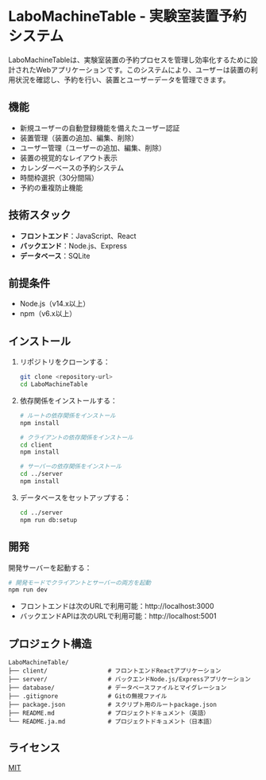 # LaboMachineTable - 実験室装置予約システム

LaboMachineTableは、実験室装置の予約プロセスを管理し効率化するために設計されたWebアプリケーションです。このシステムにより、ユーザーは装置の利用状況を確認し、予約を行い、装置とユーザーデータを管理できます。

## 機能

- 新規ユーザーの自動登録機能を備えたユーザー認証
- 装置管理（装置の追加、編集、削除）
- ユーザー管理（ユーザーの追加、編集、削除）
- 装置の視覚的なレイアウト表示
- カレンダーベースの予約システム
- 時間枠選択（30分間隔）
- 予約の重複防止機能

## 技術スタック

- **フロントエンド**：JavaScript、React
- **バックエンド**：Node.js、Express
- **データベース**：SQLite

## 前提条件

- Node.js（v14.x以上）
- npm（v6.x以上）

## インストール

1. リポジトリをクローンする：
   ```bash
   git clone <repository-url>
   cd LaboMachineTable
   ```

2. 依存関係をインストールする：
   ```bash
   # ルートの依存関係をインストール
   npm install

   # クライアントの依存関係をインストール
   cd client
   npm install

   # サーバーの依存関係をインストール
   cd ../server
   npm install
   ```

3. データベースをセットアップする：
   ```bash
   cd ../server
   npm run db:setup
   ```

## 開発

開発サーバーを起動する：

```bash
# 開発モードでクライアントとサーバーの両方を起動
npm run dev
```

- フロントエンドは次のURLで利用可能：http://localhost:3000
- バックエンドAPIは次のURLで利用可能：http://localhost:5001

## プロジェクト構造

```
LaboMachineTable/
├── client/                 # フロントエンドReactアプリケーション
├── server/                 # バックエンドNode.js/Expressアプリケーション
├── database/               # データベースファイルとマイグレーション
├── .gitignore              # Gitの無視ファイル
├── package.json            # スクリプト用のルートpackage.json
├── README.md               # プロジェクトドキュメント（英語）
└── README.ja.md            # プロジェクトドキュメント（日本語）
```

## ライセンス

[MIT](LICENSE)
